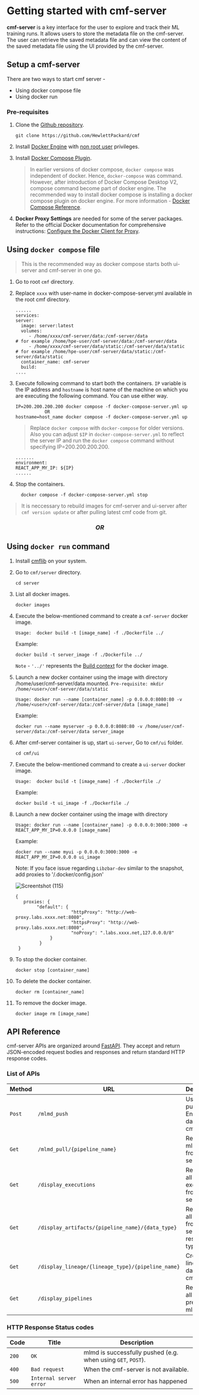 # Getting started with cmf-server

__cmf-server__ is a key interface for the user to explore and track their ML training runs. It allows users to store the metadata file on the cmf-server. The user can retrieve the saved metadata file and can view the content of the saved metadata file using the UI provided by the cmf-server.


## Setup a cmf-server

There are two ways to start cmf server - 

- Using docker compose file
- Using docker run

### Pre-requisites
1. Clone the [Github repository](https://github.com/HewlettPackard/cmf). 
   ```
   git clone https://github.com/HewlettPackard/cmf
   ```
   
2. Install [Docker Engine](https://docs.docker.com/engine/install/ubuntu/#install-using-the-repository) with [non root user](https://docs.docker.com/engine/install/ubuntu/#install-using-the-repository) privileges.
3. Install [Docker Compose Plugin](https://docs.docker.com/compose/install/linux/).
   > In earlier versions of docker compose, `docker compose` was independent of docker. Hence, `docker-compose` was command. However, after introduction of Docker Compose Desktop V2, compose command become part of docker engine. The recommended way to install docker compose is installing a docker compose plugin on docker engine. For more information - [Docker Compose Reference](https://docs.docker.com/compose/reference/).
4. **Docker Proxy Settings** are needed for some of the server packages. Refer to the official Docker documentation for comprehensive instructions: [Configure the Docker Client for Proxy](https://docs.docker.com/network/proxy/#configure-the-docker-client).

## Using `docker compose` file 
> This is the recommended way as docker compose starts both ui-server and cmf-server in one go.

1. Go to root `cmf` directory.
2. Replace `xxxx` with user-name in docker-compose-server.yml available in the root cmf directory.
    ```
    ......
    services:
    server:
      image: server:latest
      volumes:
         - /home/xxxx/cmf-server/data:/cmf-server/data                 # for example /home/hpe-user/cmf-server/data:/cmf-server/data 
         - /home/xxxx/cmf-server/data/static:/cmf-server/data/static   # for example /home/hpe-user/cmf-server/data/static:/cmf-server/data/static
      container_name: cmf-server
      build:
    ....
    ```
  
3. Execute following command to start both the containers. `IP` variable is the IP address and `hostname` is host name of the machine on which you are executing the following command.
   You can use either way.
   ```
   IP=200.200.200.200 docker compose -f docker-compose-server.yml up
              OR
   hostname=host_name docker compose -f docker-compose-server.yml up
   ```
   > Replace `docker compose` with `docker-compose` for older versions.
   > Also you can adjust `$IP` in `docker-compose-server.yml` to reflect the server IP and run the `docker compose` command without specifying 
    IP=200.200.200.200.
     ```
     .......
     environment:
     REACT_APP_MY_IP: ${IP}
     ......
     ```
     
 4. Stop the containers.
    ```
      docker compose -f docker-compose-server.yml stop
    ```

> It is neccessary to rebuild images for cmf-server and ui-server after `cmf version update` or after pulling latest cmf code from git.

 ***<h3 align="center">OR</h3>***

## Using `docker run` command

1.  Install [cmflib](../index.md#installation) on your system.

2. Go to `cmf/server` directory. 
   ```
   cd server
   ```
3. List all docker images.
   ```
   docker images
   ```
   
4. Execute the below-mentioned command to create a `cmf-server` docker image.
   ```
   Usage:  docker build -t [image_name] -f ./Dockerfile ../
   ```
   Example:
   ```
   docker build -t server_image -f ./Dockerfile ../
   ```
   `Note` - `'../'`  represents the [Build context](https://docs.docker.com/build/building/context/) for the docker image.
   
5. Launch a new docker container using the image with directory /home/user/cmf-server/data mounted.
   `Pre-requisite: mkdir /home/<user>/cmf-server/data/static`
   ```
   Usage: docker run --name [container_name] -p 0.0.0.0:8080:80 -v /home/<user>/cmf-server/data:/cmf-server/data [image_name]
   ```
   Example:
   ```
   docker run --name myserver -p 0.0.0.0:8080:80 -v /home/user/cmf-server/data:/cmf-server/data server_image
   ```
   
6. After cmf-server container is up, start `ui-server`, Go to `cmf/ui` folder.
   ```
   cd cmf/ui
   ```
   
7. Execute the below-mentioned command to create a `ui-server` docker image.
   ```
   Usage:  docker build -t [image_name] -f ./Dockerfile ./
   ```
   Example:
   ```
   docker build -t ui_image -f ./Dockerfile ./
   ```
   
8. Launch a new docker container using the image with directory
   ```
   Usage: docker run --name [container_name] -p 0.0.0.0:3000:3000 -e REACT_APP_MY_IP=0.0.0.0 [image_name]
   ```
   Example:
   ```
   docker run --name myui -p 0.0.0.0:3000:3000 -e REACT_APP_MY_IP=0.0.0.0 ui_image
   ```
      Note:
      If you face issue regarding `Libzbar-dev` similar to the snapshot, add proxies to '/.docker/config.json'

      ![Screentshot (115)](https://github.com/varkha-d-sharma/cmf/assets/111754147/9830cbe9-bad8-404a-8abe-5470fc2303c4)
   
      ```
      {
         proxies: {
              "default": {
                           "httpProxy": "http://web-proxy.labs.xxxx.net:8080",
                           "httpsProxy": "http://web-proxy.labs.xxxx.net:8080",
                           "noProxy": ".labs.xxxx.net,127.0.0.0/8"
                   }
               }
       }
      ```
   
10. To stop the docker container.
    ```
    docker stop [container_name]
    ```
   
11. To delete the docker container.
    ```
    docker rm [container_name] 
    ```
    
12. To remove the docker image.
    ``` 
    docker image rm [image_name] 
    ```

## API Reference
cmf-server APIs are organized around [FastAPI](https://fastapi.tiangolo.com/).
They accept and return JSON-encoded request bodies and responses and return standard HTTP response codes.

### List of APIs
   
| Method | URL                          | Description                                                              | 
|--------|------------------------------|------------------------------------------------------------------------  |
| `Post` | `/mlmd_push`                 | Used to push Json Encoded data to cmf-server                             | 
| `Get`  | `/mlmd_pull/{pipeline_name}` | Retrieves a mlmd file from cmf-server                                    |
| `Get`  | `/display_executions`                             | Retrieves all executions from cmf-server            |
| `Get`  | `/display_artifacts/{pipeline_name}/{data_type}`  | Retrieves all artifacts from cmf-server for resp datat type             |
| `Get`  | `/display_lineage/{lineage_type}/{pipeline_name}` | Creates lineage data from cmf-server            |
| `Get`  | `/display_pipelines`                             | Retrieves all pipelines present in mlmd file            |


### HTTP Response Status codes

| Code  | Title                     | Description                                                  |
|-------| ------------------------- |--------------------------------------------------------------|
| `200` | `OK`                      | mlmd is successfully pushed (e.g. when using `GET`, `POST`). |
| `400` | `Bad request`             | When the cmf-server is not available.                        |
| `500` | `Internal server error`   | When an internal error has happened                          |


